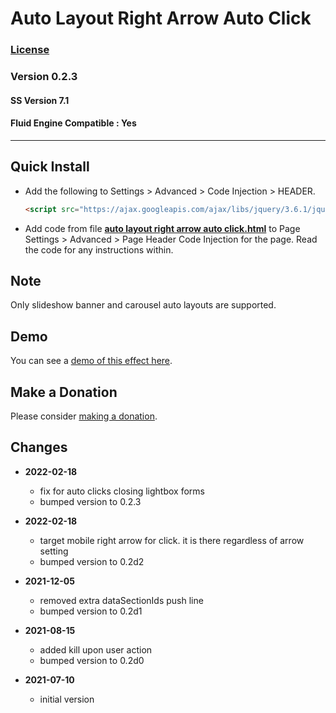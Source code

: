 # Auto Layout Right Arrow Auto Click

### [License][1]

### Version 0.2.3

#### SS Version 7.1

#### Fluid Engine Compatible : Yes

---

## Quick Install

* Add the following to Settings > Advanced > Code Injection > HEADER.
  
  ```html
  <script src="https://ajax.googleapis.com/ajax/libs/jquery/3.6.1/jquery.min.js"></script>
  ```
  
* Add code from file **[auto layout right arrow auto click.html][2]** to
  Page Settings > Advanced > Page Header Code Injection for the page. Read the
  code for any instructions within.

## Note

Only slideshow banner and carousel auto layouts are supported.

## Demo

You can see a [demo of this effect here][3].

## Make a Donation

Please consider [making a donation][4].

## Changes

* **2022-02-18**
  
  * fix for auto clicks closing lightbox forms
  * bumped version to 0.2.3
  
* **2022-02-18**
  
  * target mobile right arrow for click. it is there regardless of arrow setting
  * bumped version to 0.2d2
  
* **2021-12-05**
  
  * removed extra dataSectionIds push line
  * bumped version to 0.2d1
  
* **2021-08-15**
  
  * added kill upon user action
  * bumped version to 0.2d0
  
* **2021-07-10**
  
  * initial version

[1]: https://github.com/tomsWebConsulting/twcsl/blob/main/LICENSE.txt#L1
[2]: auto%20layout%20right%20arrow%20auto%20click.html#L1
[3]: https://toms-web-consulting-demos.squarespace.com/auto-layout-right-arrow-auto-click?password=twcdemos
[4]: https://github.com/tomsWebConsulting/twcsl#make-a-donation
